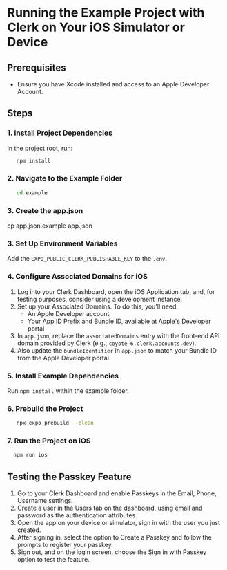 # Running the Example Project with Clerk on Your iOS Simulator or Device

## Prerequisites

- Ensure you have Xcode installed and access to an Apple Developer Account.

## Steps

### 1. Install Project Dependencies

In the project root, run:

```bash
   npm install
```

### 2. Navigate to the Example Folder

```bash
   cd example
```

### 3. Create the app.json
cp app.json.example app.json

### 3. Set Up Environment Variables

Add the `EXPO_PUBLIC_CLERK_PUBLISHABLE_KEY` to the `.env`.

### 4. Configure Associated Domains for iOS

1. Log into your Clerk Dashboard, open the iOS Application tab, and, for testing purposes, consider using a development instance.
2. Set up your Associated Domains. To do this, you'll need:
   - An Apple Developer account
   - Your App ID Prefix and Bundle ID, available at Apple's Developer portal
3. In `app.json`, replace the `associatedDomains` entry with the front-end API domain provided by Clerk (e.g., `coyote-6.clerk.accounts.dev`).
4. Also update the `bundleIdentifier` in `app.json` to match your Bundle ID from the Apple Developer portal.

### 5. Install Example Dependencies

Run `npm install` within the example folder.

### 6. Prebuild the Project

```bash
   npx expo prebuild --clean
```

### 7. Run the Project on iOS

```bash
  npm run ios
```

## Testing the Passkey Feature

1. Go to your Clerk Dashboard and enable Passkeys in the Email, Phone, Username settings.
2. Create a user in the Users tab on the dashboard, using email and password as the authentication attributes.
3. Open the app on your device or simulator, sign in with the user you just created.
4. After signing in, select the option to Create a Passkey and follow the prompts to register your passkey.
5. Sign out, and on the login screen, choose the Sign in with Passkey option to test the feature.
